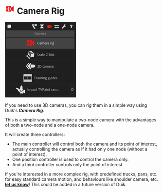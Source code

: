 # ![Camera Rig Icon](img\duik-icons\camerarig-icon-r.png) Camera Rig

![camera rig panel](img\duik-screenshots\S-Camera\CameraRig-panel.PNG)

If you need to use 3D cameras, you can rig them in a simple way using Duik's ***Camera Rig***.

This is a simple way to manipulate a two-node camera with the advantages of both a two-node and a one-node camera.

It will create three controllers:

- The main controller will control both the camera and its point of interest, actually controlling the camera as if it had only one node (without a point of interest).
- One position controller is used to control the camera only.
- And a third controller controls only the point of interest.

If you're interested in a more complex rig, with predefined trucks, pans, etc. for easy standard camera motion, and behaviours like shoulder camera, etc. [**let us know**](https://github.com/Rainbox-dev/DuAEF_Duik/wiki/Bug-Report-&-Feature-Request)! This could be added in a future version of Duik.
